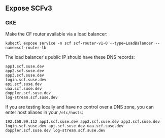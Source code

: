 
## Expose SCFv3

### GKE

Make the CF router available via a load balancer:

```
kubectl expose service -n scf scf-router-v1-0 --type=LoadBalancer --name=scf-router-lb
```

The load balancer's public IP should have these DNS records:

```
app1.scf.suse.dev
app2.scf.suse.dev
app3.scf.suse.dev
login.scf.suse.dev
api.scf.suse.dev
uaa.scf.suse.dev
doppler.scf.suse.dev
log-stream.scf.suse.dev
```

If you are testing locally and have no control over a DNS zone, you can enter host aliases in your `/etc/hosts`:

```
192.168.99.112 app1.scf.suse.dev app2.scf.suse.dev app3.scf.suse.dev login.scf.suse.dev api.scf.suse.dev uaa.scf.suse.dev doppler.scf.suse.dev log-stream.scf.suse.dev
```
